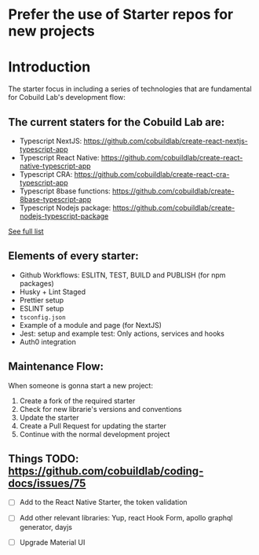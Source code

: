 # Prefer the use of Starter repos for new projects


# Introduction

The starter focus in including a series of technologies that are fundamental for Cobuild Lab's development flow:

## The current staters for the Cobuild Lab are: 

- Typescript NextJS: https://github.com/cobuildlab/create-react-nextjs-typescript-app
- Typescript React Native: https://github.com/cobuildlab/create-react-native-typescript-app
- Typescript CRA: https://github.com/cobuildlab/create-react-cra-typescript-app
- Typescript 8base functions: https://github.com/cobuildlab/create-8base-typescript-app
- Typescript Nodejs package: https://github.com/cobuildlab/create-nodejs-typescript-package

[See full list](https://github.com/cobuildlab?q=create&type=all&language=&sort=)

## Elements of every starter:

- Github Workflows: ESLITN, TEST, BUILD and PUBLISH (for npm packages)
- Husky + Lint Staged
- Prettier setup
- ESLINT setup
- `tsconfig.json`
- Example of a module and page (for NextJS)
- Jest: setup and example test: Only actions, services and hooks
- Auth0 integration

## Maintenance Flow:

When someone is gonna start a new project:

1) Create a fork of the required starter
2) Check for new librarie's versions and conventions
3) Update the starter
4) Create a Pull Request for updating the starter
5) Continue with the normal development project

## Things TODO: https://github.com/cobuildlab/coding-docs/issues/75

- [ ] Add to the React Native Starter, the token validation
- [ ] Add other relevant libraries: Yup, react Hook Form, apollo graphql generator, dayjs
- [ ] Upgrade Material UI


